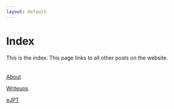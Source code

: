 ```yaml
---
layout: default
---
```


# Index

This is the index. This page links to all other posts on the website.
<br>
<br>
<br>
[About](https://thea1ch3m1st.github.io/2021/08/27/about.html)

[Writeups](https://thea1ch3m1st.github.io/2021/08/27/writeups.html)

[eJPT](https://thea1ch3m1st.github.io/2021/08/27/about.html)

